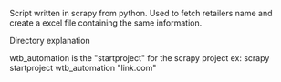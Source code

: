 Script written in scrapy from python. Used to fetch retailers name and create a excel file containing the same information.

Directory explanation

wtb_automation is the "startproject" for the scrapy project
ex: scrapy startproject wtb_automation "link.com"
